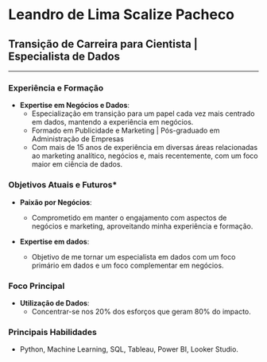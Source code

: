 # **Leandro de Lima Scalize Pacheco**

## **Transição de Carreira para Cientista | Especialista de Dados**

---

### **Experiência e Formação**

- **Expertise em Negócios e Dados**:
   - Especialização em transição para um papel cada vez mais centrado em dados, mantendo a experiência em negócios.
   - Formado em Publicidade e Marketing | Pós-graduado em Administração de Empresas
   - Com mais de 15 anos de experiência em diversas áreas relacionadas ao marketing analítico, negócios e, mais recentemente, com um foco maior em ciência de dados.

### Objetivos Atuais e Futuros*

- **Paixão por Negócios**:
  - Comprometido em manter o engajamento com aspectos de negócios e marketing, aproveitando minha experiência e formação.
  
- **Expertise em dados**:
  - Objetivo de me tornar um especialista em dados com um foco primário em dados e um foco complementar em negócios.

### **Foco Principal**

- **Utilização de Dados**:
  - Concentrar-se nos 20% dos esforços que geram 80% do impacto.

### **Principais Habilidades**

- Python, Machine Learning, SQL, Tableau, Power BI, Looker Studio.
